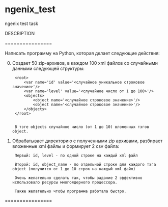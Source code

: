 # ngenix_test
ngenix test task

DESCRIPTION

================

Написать программу на Python, которая делает следующие действия:

0. Создает 50 zip-архивов, в каждом 100 xml файлов со случайными данными следующей структуры:


        <root>
            <var name='id' value='<случайное уникальное строковое значение>'/>
            <var name='level' value='<случайное число от 1 до 100>'/>
            <objects>
                <object name='<случайное строковое значение>'/>
                <object name='<случайное строковое значение>'/>
            </objects>
        </root>


        В тэге objects случайное число (от 1 до 10) вложенных тэгов object.

0. Обрабатывает директорию с полученными zip архивами, разбирает вложенные xml файлы и формирует 2 csv файла:

        Первый: id, level - по одной строке на каждый xml файл

        Второй: id, object_name - по отдельной строке для каждого тэга object (получится от 1 до 10 строк на каждый xml файл)

        Очень желательно сделать так, чтобы задание 2 эффективно использовало ресурсы многоядерного процессора. 

        Также желательно чтобы программа работала быстро.

 ================

